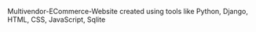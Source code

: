 Multivendor-ECommerce-Website created using tools like Python, Django, HTML, CSS, JavaScript, Sqlite
